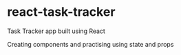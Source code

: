# react-task-tracker
Task Tracker app built using React

Creating components and practising using state and props
